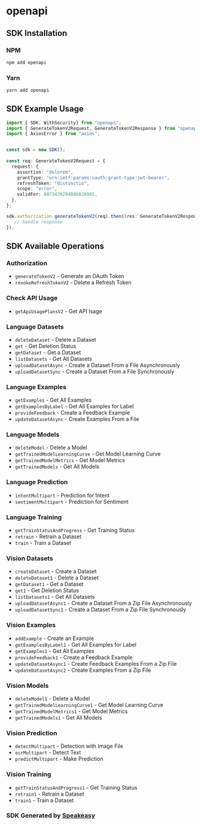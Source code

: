 # openapi

<!-- Start SDK Installation -->
## SDK Installation

### NPM

```bash
npm add openapi
```

### Yarn

```bash
yarn add openapi
```
<!-- End SDK Installation -->

<!-- Start SDK Example Usage -->
## SDK Example Usage

```typescript
import { SDK, WithSecurity} from "openapi";
import { GenerateTokenV2Request, GenerateTokenV2Response } from "openapi/src/sdk/models/operations";
import { AxiosError } from "axios";


const sdk = new SDK();
    
const req: GenerateTokenV2Request = {
  request: {
    assertion: "dolorem",
    grantType: "urn:ietf:params:oauth:grant-type:jwt-bearer",
    refreshToken: "distinctio",
    scope: "error",
    validFor: 8073439294806826991,
  },
};

sdk.authorization.generateTokenV2(req).then((res: GenerateTokenV2Response | AxiosError) => {
   // handle response
});
```
<!-- End SDK Example Usage -->

<!-- Start SDK Available Operations -->
## SDK Available Operations

### Authorization

* `generateTokenV2` - Generate an OAuth Token
* `revokeRefreshTokenV2` - Delete a Refresh Token

### Check API Usage

* `getApiUsagePlansV2` - Get API Isage

### Language Datasets

* `deleteDataset` - Delete a Dataset
* `get` - Get Deletion Status
* `getDataset` - Get a Dataset
* `listDatasets` - Get All Datasets
* `uploadDatasetAsync` - Create a Dataset From a File Asynchronously
* `uploadDatasetSync` - Create a Dataset From a File Synchronously

### Language Examples

* `getExamples` - Get All Examples
* `getExamplesByLabel` - Get All Examples for Label
* `provideFeedback` - Create a Feedback Example
* `updateDatasetAsync` - Create Examples From a File

### Language Models

* `deleteModel` - Delete a Model
* `getTrainedModelLearningCurve` - Get Model Learning Curve
* `getTrainedModelMetrics` - Get Model Metrics
* `getTrainedModels` - Get All Models

### Language Prediction

* `intentMultipart` - Prediction for Intent
* `sentimentMultipart` - Prediction for Sentiment

### Language Training

* `getTrainStatusAndProgress` - Get Training Status
* `retrain` - Retrain a Dataset
* `train` - Train a Dataset

### Vision Datasets

* `createDataset` - Create a Dataset
* `deleteDataset1` - Delete a Dataset
* `getDataset1` - Get a Dataset
* `get1` - Get Deletion Status
* `listDatasets1` - Get All Datasets
* `uploadDatasetAsync1` - Create a Dataset From a Zip File Asynchronously
* `uploadDatasetSync1` - Create a Dataset From a Zip File Synchronously

### Vision Examples

* `addExample` - Create an Example
* `getExamplesByLabel1` - Get All Examples for Label
* `getExamples1` - Get All Examples
* `provideFeedback1` - Create a Feedback Example
* `updateDatasetAsync1` - Create Feedback Examples From a Zip File
* `updateDatasetAsync2` - Create Examples From a Zip File

### Vision Models

* `deleteModel1` - Delete a Model
* `getTrainedModelLearningCurve1` - Get Model Learning Curve
* `getTrainedModelMetrics1` - Get Model Metrics
* `getTrainedModels1` - Get All Models

### Vision Prediction

* `detectMultipart` - Detection with Image File
* `ocrMultipart` - Detect Text
* `predictMultipart` - Make Prediction

### Vision Training

* `getTrainStatusAndProgress1` - Get Training Status
* `retrain1` - Retrain a Dataset
* `train1` - Train a Dataset

<!-- End SDK Available Operations -->

### SDK Generated by [Speakeasy](https://docs.speakeasyapi.dev/docs/using-speakeasy/client-sdks)
